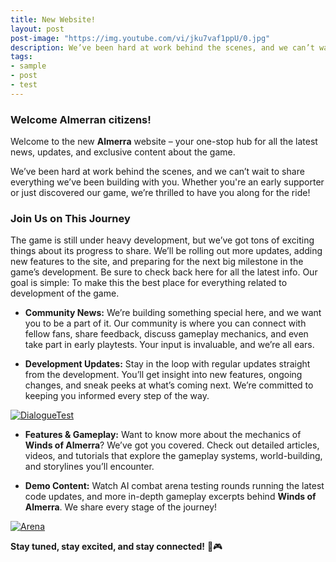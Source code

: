 ```yaml
---
title: New Website!
layout: post
post-image: "https://img.youtube.com/vi/jku7vaf1ppU/0.jpg"
description: We’ve been hard at work behind the scenes, and we can’t wait to share everything we’ve been building with you. Whether you're an early supporter or just discovered our game, we’re thrilled to have you along for the ride!
tags:
- sample
- post
- test
---
```


### Welcome Almerran citizens!

Welcome to the new **Almerra** website – your one-stop hub for all the latest news, updates, and exclusive content about the game.   

We’ve been hard at work behind the scenes, and we can’t wait to share everything we’ve been building with you. Whether you're an early supporter or just discovered our game, we’re thrilled to have you along for the ride!

  
### Join Us on This Journey    
  
The game is still under heavy development, but we’ve got tons of exciting things about its progress to share. We’ll be rolling out more updates, adding new features to the site, and preparing for the next big milestone in the game’s development. Be sure to check back here for all the latest info. Our goal is simple: To make this the best place for everything related to development of the game.   
  
  
- **Community News:** We’re building something special here, and we want you to be a part of it. Our community is where you can connect with fellow fans, share feedback, discuss gameplay mechanics, and even take part in early playtests. Your input is invaluable, and we’re all ears.    
  
- **Development Updates:** Stay in the loop with regular updates straight from the development. You’ll get insight into new features, ongoing changes, and sneak peeks at what’s coming next. We’re committed to keeping you informed every step of the way.    
  
[![DialogueTest](https://img.youtube.com/vi/jku7vaf1ppU/0.jpg)](https://youtu.be/jku7vaf1ppU)  
  
- **Features & Gameplay:** Want to know more about the mechanics of **Winds of Almerra**? We’ve got you covered. Check out detailed articles, videos, and tutorials that explore the gameplay systems, world-building, and storylines you’ll encounter.
  
- **Demo Content:** Watch AI combat arena testing rounds running the latest code updates, and more in-depth gameplay excerpts behind **Winds of Almerra**. We share every stage of the journey!    
  
[![Arena](https://img.youtube.com/vi/8-PKAH59Xqk/0.jpg)](https://youtu.be/8-PKAH59Xqk)  
  
  
**Stay tuned, stay excited, and stay connected!** 🚀🎮


